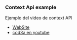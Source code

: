 ### Context Api example
Ejemplo del video de context API 

* [WebSite](http://cod3a.com/)
* [cod3a en youtube](http://youtube.com/c/cod3a)